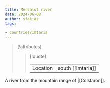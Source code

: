```yaml
---
title: Mersalot river
date: 2024-06-08
author: sfakias
tags:

- countries/Imtaria
---
```

> [!attributes]
> 
> > [!quote]
> >
> > | | |
> > | --- | --- |
> > | Location | south [[Imtaria]] |

A river from the mountain range of [[Colstaron]].